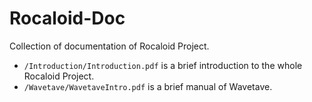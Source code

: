 Rocaloid-Doc
============

Collection of documentation of Rocaloid Project.

* `/Introduction/Introduction.pdf` is a brief introduction to the whole Rocaloid Project.
* `/Wavetave/WavetaveIntro.pdf` is a brief manual of Wavetave.

